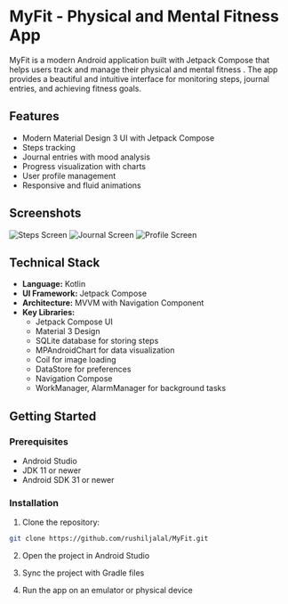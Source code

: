 # MyFit - Physical and Mental Fitness App

MyFit is a modern Android application built with Jetpack Compose that helps users track and manage their physical and mental fitness . The app provides a beautiful and intuitive interface for monitoring steps, journal entries, and achieving fitness goals.

## Features

- Modern Material Design 3 UI with Jetpack Compose
- Steps tracking
- Journal entries with mood analysis
- Progress visualization with charts
- User profile management
- Responsive and fluid animations

## Screenshots

![Steps Screen](assets/steps.jpg)
![Journal Screen](assets/journal.jpg)
![Profile Screen](assets/profile.jpg)

## Technical Stack

- **Language:** Kotlin
- **UI Framework:** Jetpack Compose
- **Architecture:** MVVM with Navigation Component
- **Key Libraries:**
  - Jetpack Compose UI
  - Material 3 Design
  - SQLite database for storing steps
  - MPAndroidChart for data visualization
  - Coil for image loading
  - DataStore for preferences
  - Navigation Compose
  - WorkManager, AlarmManager for background tasks

## Getting Started

### Prerequisites

- Android Studio
- JDK 11 or newer
- Android SDK 31 or newer

### Installation

1. Clone the repository:

```bash
git clone https://github.com/rushiljalal/MyFit.git
```

2. Open the project in Android Studio

3. Sync the project with Gradle files

4. Run the app on an emulator or physical device
